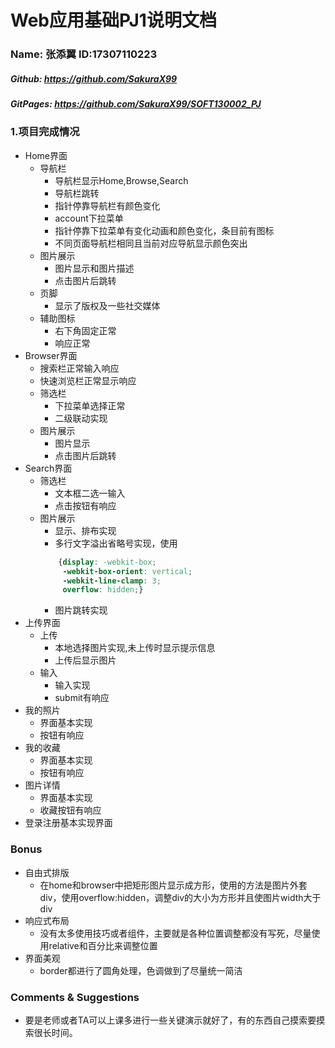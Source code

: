 # Web应用基础PJ1说明文档
### Name: 张添翼  ID:17307110223
##### Github: https://github.com/SakuraX99
##### GitPages: https://github.com/SakuraX99/SOFT130002_PJ

### 1.项目完成情况
* Home界面
    * 导航栏
        * 导航栏显示Home,Browse,Search
        * 导航栏跳转
        * 指针停靠导航栏有颜色变化
        * account下拉菜单
        * 指针停靠下拉菜单有变化动画和颜色变化，条目前有图标
        * 不同页面导航栏相同且当前对应导航显示颜色突出
    * 图片展示
        * 图片显示和图片描述
        * 点击图片后跳转
    * 页脚
        * 显示了版权及一些社交媒体
    * 辅助图标
        * 右下角固定正常
        * 响应正常
* Browser界面
    * 搜索栏正常输入响应
    * 快速浏览栏正常显示响应
    * 筛选栏
        * 下拉菜单选择正常
        * 二级联动实现
    * 图片展示
        * 图片显示
        * 点击图片后跳转
* Search界面
    * 筛选栏
        * 文本框二选一输入
        * 点击按钮有响应
    * 图片展示
        * 显示、排布实现
        * 多行文字溢出省略号实现，使用
        ```css
            {display: -webkit-box;
             -webkit-box-orient: vertical;
             -webkit-line-clamp: 3;
             overflow: hidden;}
        ```
        * 图片跳转实现
* 上传界面
    * 上传
        * 本地选择图片实现,未上传时显示提示信息
        * 上传后显示图片
    * 输入
        * 输入实现
        * submit有响应
* 我的照片
    * 界面基本实现
    * 按钮有响应
* 我的收藏
    * 界面基本实现
    * 按钮有响应
* 图片详情
    * 界面基本实现
    * 收藏按钮有响应
* 登录注册基本实现界面

### Bonus
* 自由式排版
    * 在home和browser中把矩形图片显示成方形，使用的方法是图片外套div，使用overflow:hidden，调整div的大小为方形并且使图片width大于div
* 响应式布局
    * 没有太多使用技巧或者组件，主要就是各种位置调整都没有写死，尽量使用relative和百分比来调整位置
* 界面美观
    * border都进行了圆角处理，色调做到了尽量统一简洁


### Comments & Suggestions
* 要是老师或者TA可以上课多进行一些关键演示就好了，有的东西自己摸索要摸索很长时间。